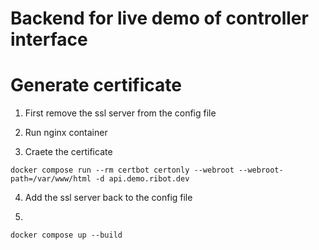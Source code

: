 # Backend for live demo of controller interface


# Generate certificate

1. First remove the ssl server from the config file


2. Run nginx container


3. Craete the certificate
```
docker compose run --rm certbot certonly --webroot --webroot-path=/var/www/html -d api.demo.ribot.dev

```

4. Add the ssl server back to the config file

5. 

```
docker compose up --build
```
